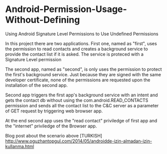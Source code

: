 # Android-Permission-Usage-Without-Defining
Using Android Signature Level Permissions to Use Undefined Permissions

In this project there are two applications.
First one, named as "first", uses the permission to read contacts and creates a background service to provide the contact list if it is asked. 
The service is proteced with a Signature Level permission

The second app, named as "second", is only uses the permission to protect the first's background service. 
Just because they are signed with the same developer certificate, none of the permissions are requested upon the installation of the second app.

Second app triggers the first app's background service with an intent and gets the contact db without using the com.android.READ_CONTACTS permission and sends all the contact list to the C&C server as a parameter of GET request by triggering web browser app.

At the end second app uses the "read contact" priviledge of first app and the "internet" priviledge of the Browser app.

Blog post about the scenario above
[TURKISH] http://www.oguzhantopgul.com/2014/05/androidde-izin-almadan-izin-kullanma.html
